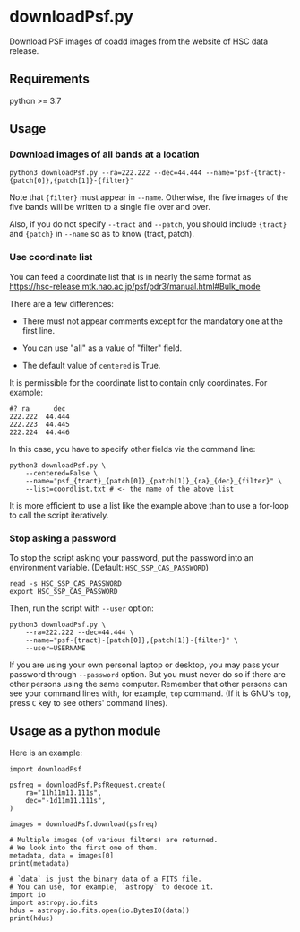 downloadPsf.py
==============================================================================

Download PSF images of coadd images from the website of HSC data release.

Requirements
------------------------------------------------------------------------------

python >= 3.7

Usage
------------------------------------------------------------------------------

### Download images of all bands at a location

```
python3 downloadPsf.py --ra=222.222 --dec=44.444 --name="psf-{tract}-{patch[0]},{patch[1]}-{filter}"
```

Note that `{filter}` must appear in `--name`.
Otherwise, the five images of the five bands will be written
to a single file over and over.

Also, if you do not specify `--tract` and `--patch`,
you should include `{tract}` and `{patch}` in `--name`
so as to know (tract, patch).

### Use coordinate list

You can feed a coordinate list that is in nearly the same format as
https://hsc-release.mtk.nao.ac.jp/psf/pdr3/manual.html#Bulk_mode

There are a few differences:

  - There must not appear comments
    except for the mandatory one at the first line.

  - You can use "all" as a value of "filter" field.

  - The default value of `centered` is True.

It is permissible for the coordinate list to contain only coordinates.
For example:

```
#? ra      dec
222.222  44.444
222.223  44.445
222.224  44.446
```

In this case, you have to specify other fields via the command line:

```
python3 downloadPsf.py \
    --centered=False \
    --name="psf_{tract}_{patch[0]}_{patch[1]}_{ra}_{dec}_{filter}" \
    --list=coordlist.txt # <- the name of the above list
```

It is more efficient to use a list like the example above
than to use a for-loop to call the script iteratively.

### Stop asking a password

To stop the script asking your password, put the password
into an environment variable. (Default: `HSC_SSP_CAS_PASSWORD`)

```
read -s HSC_SSP_CAS_PASSWORD
export HSC_SSP_CAS_PASSWORD
```

Then, run the script with `--user` option:

```
python3 downloadPsf.py \
    --ra=222.222 --dec=44.444 \
    --name="psf-{tract}-{patch[0]},{patch[1]}-{filter}" \
    --user=USERNAME
```

If you are using your own personal laptop or desktop,
you may pass your password through `--password` option.
But you must never do so
if there are other persons using the same computer.
Remember that other persons can see your command lines
with, for example, `top` command.
(If it is GNU's `top`, press `C` key to see others' command lines).

Usage as a python module
------------------------------------------------------------------------------

Here is an example:

```
import downloadPsf

psfreq = downloadPsf.PsfRequest.create(
    ra="11h11m11.111s",
    dec="-1d11m11.111s",
)

images = downloadPsf.download(psfreq)

# Multiple images (of various filters) are returned.
# We look into the first one of them.
metadata, data = images[0]
print(metadata)

# `data` is just the binary data of a FITS file.
# You can use, for example, `astropy` to decode it.
import io
import astropy.io.fits
hdus = astropy.io.fits.open(io.BytesIO(data))
print(hdus)
```
